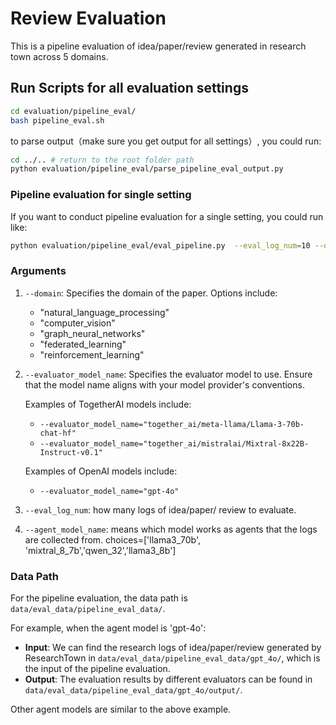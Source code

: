 # Review Evaluation

This is a pipeline evaluation of idea/paper/review generated in research town across 5 domains.

## Run Scripts for all evaluation settings

```bash
cd evaluation/pipeline_eval/
bash pipeline_eval.sh
```
to parse output（make sure you get output for all settings）, you could run:
```bash
cd ../.. # return to the root folder path
python evaluation/pipeline_eval/parse_pipeline_eval_output.py
```
### Pipeline evaluation for single setting
If you want to conduct pipeline evaluation for a single setting, you could run like:

```bash
python evaluation/pipeline_eval/eval_pipeline.py  --eval_log_num=10 --domain='computer_vision' --agent_model_name="llama3_70b" --evaluator_model_name="gpt-4o"
```



### Arguments

1. `--domain`: Specifies the domain of the paper. Options include:
   - "natural_language_processing"
   - "computer_vision"
   - "graph_neural_networks"
   - "federated_learning"
   - "reinforcement_learning"

2. `--evaluator_model_name`: Specifies the evaluator model to use. Ensure that the model name aligns with your model provider's conventions. 

   Examples of TogetherAI models include:
   - `--evaluator_model_name="together_ai/meta-llama/Llama-3-70b-chat-hf"`
   - `--evaluator_model_name="together_ai/mistralai/Mixtral-8x22B-Instruct-v0.1"`

   Examples of OpenAI models include:
   - `--evaluator_model_name="gpt-4o"`
3. `--eval_log_num`: how many logs of idea/paper/ review to evaluate. 
4. `--agent_model_name`: means which model works as agents that the logs are collected from.  choices=['llama3_70b', 'mixtral_8_7b','qwen_32','llama3_8b']

### Data Path

For the pipeline evaluation, the data path is `data/eval_data/pipeline_eval_data/`.

For example, when the agent model is 'gpt-4o':

- **Input**: We can find the research logs of idea/paper/review generated by ResearchTown in `data/eval_data/pipeline_eval_data/gpt_4o/`, which is the input of the pipeline evaluation.
- **Output**: The evaluation results by different evaluators can be found in `data/eval_data/pipeline_eval_data/gpt_4o/output/`.

Other agent models are similar to the above example. 